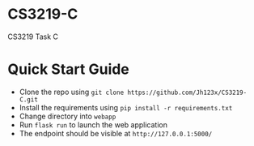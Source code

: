 # CS3219-C
CS3219 Task C

# Quick Start Guide
- Clone the repo using `git clone https://github.com/Jh123x/CS3219-C.git`
- Install the requirements using `pip install -r requirements.txt`
- Change directory into `webapp`
- Run `flask run` to launch the web application
- The endpoint should be visible at `http://127.0.0.1:5000/`

